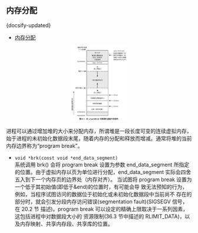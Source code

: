 ## 内存分配
{docsify-updated}

- [内存分配](#内存分配)

<center><img src="pics/process.jpg" width="30%"></center>

进程可以通过增加堆的大小来分配内存，所谓堆是一段长度可变的连续虚拟内存，始于进程的未初始化数据段末尾，随着内存的分配和释放而增减。通常将堆的当前内存边界称为“program break”。

+ `void	*brk(const void *end_data_segment)`  
  系统调用 brk() 会将 program break 设置为参数 end_data_segment 所指定的位置。由于虚拟内存以页为单位进行分配，end_data_segment 实际会四舍五入到下一个内存页的边界处（内存对齐）。
  当试图将 program break 设置为一个低于其初始值(即低于&end)的位置时，有可能会导 致无法预知的行为，例如，当程序试图访问的数据位于初始化或未初始化数据段中当前尚不 存在的部分时，就会引发分段内存访问错误(segmentation fault)(SIGSEGV 信号，在 20.2 节 描述)。program break 可以设定的精确上限取决于一系列因素，这包括进程中对数据段大小的 资源限制(36.3 节中描述的 RLIMIT_DATA)，以及内存映射、共享内存段、共享库的位置。
